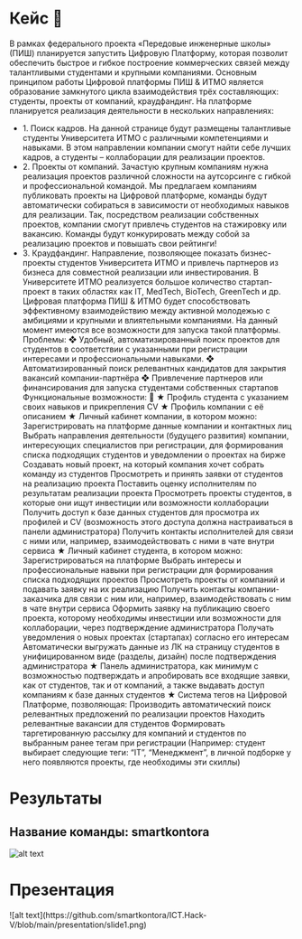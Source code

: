 <h1> Кейс 🔮 </h1>
В рамках федерального проекта «Передовые инженерные школы» (ПИШ)
планируется запустить Цифровую Платформу, которая позволит обеспечить
быстрое и гибкое построение коммерческих связей между талантливыми
студентами и крупными компаниями.
Основным принципом работы Цифровой платформы ПИШ & ИТМО является
образование замкнутого цикла взаимодействия трёх составляющих: студенты,
проекты от компаний, краудфандинг.
На платформе планируется реализация деятельности в нескольких
направлениях:
<ul>
  <li>1. Поиск кадров. На данной странице будут размещены талантливые
студенты Университета ИТМО с различными компетенциями и навыками. В
этом направлении компании смогут найти себе лучших кадров, а студенты –
коллаборации для реализации проектов.</li>
   <li>2. Проекты от компаний. Зачастую крупным компаниям нужна реализация
проектов различной сложности на аутсорсинге с гибкой и
профессиональной командой. Мы предлагаем компаниям публиковать
проекты на Цифровой платформе, команды будут автоматически
собираться в зависимости от необходимых навыков для реализации. Так,
посредством реализации собственных проектов, компании смогут привлечь
студентов на стажировку или вакансию. Команды будут конкурировать
между собой за реализацию проектов и повышать свои рейтинги!</li>
   <li>3. Краудфандинг. Направление, позволяющее показать бизнес-проекты
студентов Университета ИТМО и привлечь партнеров из бизнеса для
совместной реализации или инвестирования. В Университете ИТМО
реализуется большое количество стартап-проект в таких областях как IT,
MedTech, BioTech, GreenTech и др.
Цифровая платформа ПИШ & ИТМО будет способствовать эффективному
взаимодействию между активной молодежью с амбициями и крупными и
влиятельными компаниями. На данный момент имеются все возможности для
запуска такой платформы.
Проблемы:
❖ Удобный, автоматизированный поиск проектов для студентов в
соответствии с указанными при регистрации интересами и
профессиональными навыками.
❖ Автоматизированный поиск релевантных кандидатов для закрытия
вакансий компании-партнёра
❖ Привлечение партнеров или финансирования для запуска студентами
собственных стартапов
Функциональные возможности: 📌
★ Профиль студента с указанием своих навыков и прикрепления CV
★ Профиль компании с её описанием
★ Личный кабинет компании, в котором можно:
Зарегистрировать на платформе данные компании и контактных лиц
Выбрать направления деятельности (будущего развития) компании,
интересующих специалистов при регистрации, для формирования
списка подходящих студентов и уведомлении о проектах на бирже
Создавать новый проект, на который компания хочет собрать команду
из студентов
Просмотреть и принять заявки от студентов на реализацию проекта
Поставить оценку исполнителям по результатам реализации проекта
Просмотреть проекты студентов, в которые они ищут инвестиции или
возможности коллаборации
Получить доступ к базе данных студентов для просмотра их профилей и
CV (возможность этого доступа должна настраиваться в панели
администратора)
Получить контакты исполнителей для связи с ними или, например,
взаимодействовать с ними в чате внутри сервиса
★ Личный кабинет студента, в котором можно:
Зарегистрироваться на платформе
Выбрать интересы и профессиональные навыки при регистрации для
формирования списка подходящих проектов
Просмотреть проекты от компаний и подавать заявку на их реализацию
Получить контакты компании-заказчика для связи с ним или, например,
взаимодействовать с ним в чате внутри сервиса
Оформить заявку на публикацию своего проекта, которому необходимы
инвестиции или возможности для коллаборации, через подтверждение
администратора
Получать уведомления о новых проектах (стартапах) согласно его
интересам
Автоматически выгружать данные из ЛК на страницу студентов в
унифицированном виде (разделы, дизайн) после подтверждения
администратора
★ Панель администратора, как минимум с возможностью подтверждать и
апробировать все входящие заявки, как от студентов, так и от компаний, а
также выдавать доступ компаниям к базе данных студентов
★ Система тегов на Цифровой Платформе, позволяющая:
Производить автоматический поиск релевантных предложений по
реализации проектов
Находить релевантные вакансии для студентов
Формировать таргетированную рассылку для компаний и студентов по
выбранным ранее тегам при регистрации
(Например: студент выбирает следующие теги: “IT”, “Менеджмент”, в личной
подборке у него появляются проекты, где необходимы эти скиллы)</li>
</ul>




<h1> Результаты </h1>

<h2> Название команды: smartkontora </h2>

![alt text](https://github.com/smartkontora/ICT.Hack-V/blob/main/results.png)

<h1> Презентация </h1>
![alt text](https://github.com/smartkontora/ICT.Hack-V/blob/main/presentation/slide1.png)


